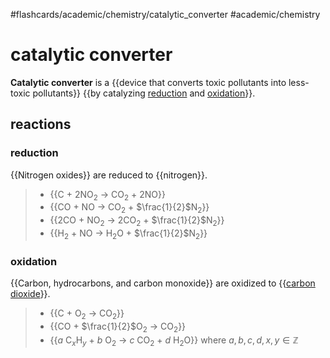 #flashcards/academic/chemistry/catalytic_converter #academic/chemistry

# catalytic converter

__Catalytic converter__ is a {{device that converts toxic pollutants into less-toxic pollutants}} {{by catalyzing [reduction](reduction.md) and [oxidation](oxidation.md)}}.

## reactions

### reduction
{{Nitrogen oxides}} are reduced to {{nitrogen}}.
> - {{C + 2NO<sub>2</sub> → CO<sub>2</sub> + 2NO}}
> - {{CO + NO → CO<sub>2</sub> + $\frac{1}{2}$N<sub>2</sub>}}
> - {{2CO + NO<sub>2</sub> → 2CO<sub>2</sub> + $\frac{1}{2}$N<sub>2</sub>}}
> - {{H<sub>2</sub> + NO → H<sub>2</sub>O + $\frac{1}{2}$N<sub>2</sub>}}

### oxidation
{{Carbon, hydrocarbons, and carbon monoxide}} are oxidized to {{[carbon dioxide](carbon%20dioxide.md)}}.
> - {{C + O<sub>2</sub> → CO<sub>2</sub>}}
> - {{CO + $\frac{1}{2}$O<sub>2</sub> → CO<sub>2</sub>}}
> - {{$a$ C$_x$H$_y$ + $b$ O<sub>2</sub> → $c$ CO<sub>2</sub> + $d$ H<sub>2</sub>O}} where $a,b,c,d,x,y\in\mathbb{Z}$
